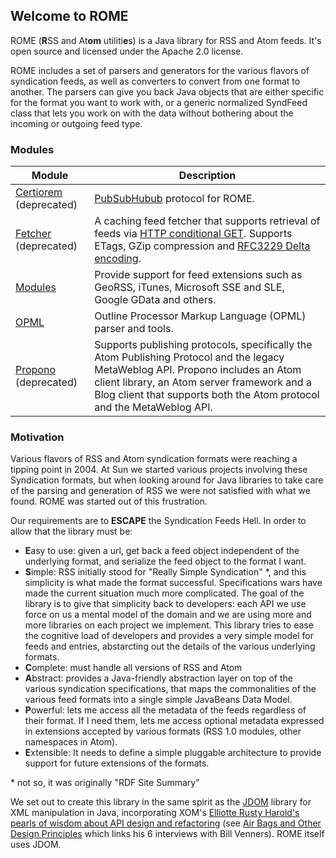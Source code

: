## Welcome to ROME

ROME (**R**SS and At**om** utiliti**e**s) is a Java library for RSS and Atom 
feeds. It's open source and licensed under the Apache 2.0 license.

ROME includes a set of parsers and generators for the various flavors of 
syndication feeds, as well as converters to convert from one format to another. 
The parsers can give you back Java objects that are either specific for the 
format you want to work with, or a generic normalized SyndFeed class that lets 
you work on with the data without bothering about the incoming or outgoing feed 
type.

### Modules

| Module | Description |
| --- | --- |
| [Certiorem](rome-certiorem/index.html) (deprecated) | [PubSubHubub](https://en.wikipedia.org/wiki/WebSub) protocol for ROME. |
| [Fetcher](rome-fetcher/index.html) (deprecated) |A caching feed fetcher that supports retrieval of feeds via [HTTP conditional GET](http://fishbowl.pastiche.org/2002/10/21/http_conditional_get_for_rss_hackers). Supports ETags, GZip compression and [RFC3229 Delta encoding](https://en.wikipedia.org/wiki/Delta_encoding#Delta_encoding_in_HTTP). |
| [Modules](rome-modules/index.html) | Provide support for feed extensions such as GeoRSS, iTunes, Microsoft SSE and SLE, Google GData and others. |
| [OPML](rome-opml/index.html) | Outline Processor Markup Language (OPML) parser and tools. |
| [Propono](rome-propono/index.html) (deprecated) | Supports publishing protocols, specifically the Atom Publishing Protocol and the legacy MetaWeblog API. Propono includes an Atom client library, an Atom server framework and a Blog client that supports both the Atom protocol and the MetaWeblog API. |

### Motivation

Various flavors of RSS and Atom syndication formats were reaching a tipping 
point in 2004. At Sun we started various projects involving these Syndication 
formats, but when looking around for Java libraries to take care of the parsing
and generation of RSS we were not satisfied with what we found. ROME was started
out of this frustration.

Our requirements are to **ESCAPE** the Syndication Feeds Hell. In order to allow
that the library must be:

-   **E**asy to use: given a url, get back a feed object independent of
    the underlying format, and serialize the feed object to the format I
    want.
-   **S**imple: RSS initially stood for "Really Simple Syndication" *,
    and this simplicity is what made the format successful.
    Specifications wars have made the current situation much more
    complicated. The goal of the library is to give that simplicity back
    to developers: each API we use force on us a mental model of the
    domain and we are using more and more libraries on each project we
    implement. This library tries to ease the cognitive load of
    developers and provides a very simple model for feeds and entries,
    abstarcting out the details of the various underlying formats.
-   **C**omplete: must handle all versions of RSS and Atom
-   **A**bstract: provides a Java-friendly abstraction layer on top of
    the various syndication specifications, that maps the commonalities
    of the various feed formats into a single simple JavaBeans Data
    Model.
-   **P**owerful: lets me access all the metadata of the feeds
    regardless of their format. If I need them, lets me access optional
    metadata expressed in extensions accepted by various formats (RSS
    1.0 modules, other namespaces in Atom).
-   **E**xtensible: It needs to define a simple pluggable architecture
    to provide support for future extensions of the formats.

\* not so, it was originally \"RDF Site Summary\"

We set out to create this library in the same spirit as the
[JDOM](http://www.jdom.org/mission/index.html) library for XML manipulation in 
Java, incorporating XOM\'s 
[Elliotte Rusty Harold\'s pearls of wisdom about API design and refactoring](http://www.artima.com/intv/jdom.html) 
(see [Air Bags and Other Design Principles](http://www.artima.com/intv/airbags.html) which links his 6 interviews with Bill Venners). 
ROME itself uses JDOM.

